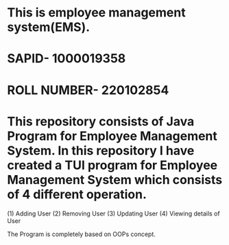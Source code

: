 # This is employee management system(EMS).
# SAPID- 1000019358
# ROLL NUMBER- 220102854

# This repository consists of Java Program for Employee Management System. In this repository I have created a TUI program for Employee Management System which consists of 4 different operation.
(1) Adding User
(2) Removing User
(3) Updating User
(4) Viewing details of User

The Program is completely based on OOPs concept.
